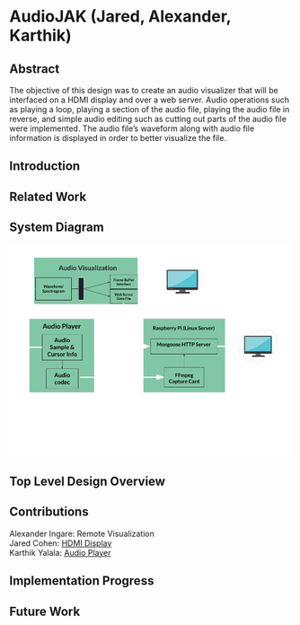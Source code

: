 # AudioJAK (Jared, Alexander, Karthik)

## Abstract
The objective of this design was to create an audio visualizer that will be interfaced on a HDMI display and over a web server. Audio operations such as playing a loop, playing a section of the audio file, playing the audio file in reverse, and simple audio editing such as cutting out parts of the audio file were implemented. The audio file’s waveform along with audio file information is displayed in order to better visualize the file. 

## Introduction

## Related Work

## System Diagram
![image](system_diagram.png)

## Top Level Design Overview

## Contributions 
Alexander Ingare: Remote Visualization <br />
Jared Cohen: [HDMI Display](hdmi/HDMI.md) <br />
Karthik Yalala: [Audio Player](audio_player/PLAYER.md) <br />

## Implementation Progress

## Future Work

